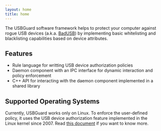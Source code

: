 ```yaml
---
layout: home
title: home
---
```


The USBGuard software framework helps to protect your computer against rogue USB devices (a.k.a. [BadUSB](https://srlabs.de/badusb)) by implementing basic whitelisting and blacklisting capabilities based on device attributes.

## Features

 * Rule language for writting USB device authorization policies
 * Daemon component with an IPC interface for dynamic interaction and policy enforcement
 * C++ API for interacting with the daemon component implemented in a shared library

## Supported Operating Systems

Currently, USBGuard works only on Linux. To enforce the user-defined policy, it uses the USB device authorization feature implemented in the Linux kernel since 2007. Read [this document](https://www.kernel.org/doc/Documentation/usb/authorization.txt) if you want to know more.
